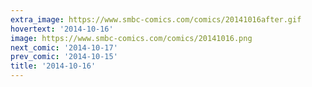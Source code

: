 ```yaml
---
extra_image: https://www.smbc-comics.com/comics/20141016after.gif
hovertext: '2014-10-16'
image: https://www.smbc-comics.com/comics/20141016.png
next_comic: '2014-10-17'
prev_comic: '2014-10-15'
title: '2014-10-16'
---
```



